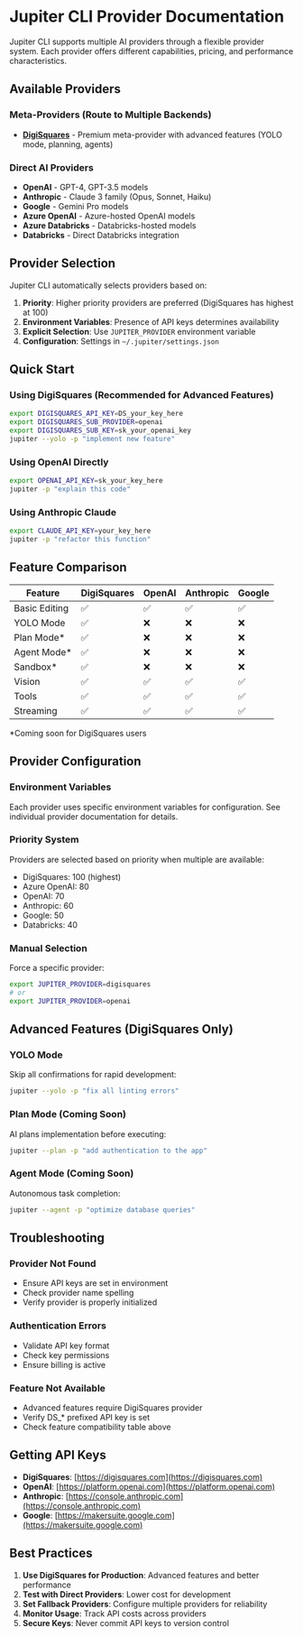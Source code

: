 # Jupiter CLI Provider Documentation

Jupiter CLI supports multiple AI providers through a flexible provider system. Each provider offers different capabilities, pricing, and performance characteristics.

## Available Providers

### Meta-Providers (Route to Multiple Backends)
- **[DigiSquares](./digisquares.md)** - Premium meta-provider with advanced features (YOLO mode, planning, agents)

### Direct AI Providers
- **OpenAI** - GPT-4, GPT-3.5 models
- **Anthropic** - Claude 3 family (Opus, Sonnet, Haiku)
- **Google** - Gemini Pro models
- **Azure OpenAI** - Azure-hosted OpenAI models
- **Azure Databricks** - Databricks-hosted models
- **Databricks** - Direct Databricks integration

## Provider Selection

Jupiter CLI automatically selects providers based on:

1. **Priority**: Higher priority providers are preferred (DigiSquares has highest at 100)
2. **Environment Variables**: Presence of API keys determines availability
3. **Explicit Selection**: Use `JUPITER_PROVIDER` environment variable
4. **Configuration**: Settings in `~/.jupiter/settings.json`

## Quick Start

### Using DigiSquares (Recommended for Advanced Features)
```bash
export DIGISQUARES_API_KEY=DS_your_key_here
export DIGISQUARES_SUB_PROVIDER=openai
export DIGISQUARES_SUB_KEY=sk_your_openai_key
jupiter --yolo -p "implement new feature"
```

### Using OpenAI Directly
```bash
export OPENAI_API_KEY=sk_your_key_here
jupiter -p "explain this code"
```

### Using Anthropic Claude
```bash
export CLAUDE_API_KEY=your_key_here
jupiter -p "refactor this function"
```

## Feature Comparison

| Feature | DigiSquares | OpenAI | Anthropic | Google |
|---------|------------|---------|-----------|---------|
| Basic Editing | ✅ | ✅ | ✅ | ✅ |
| YOLO Mode | ✅ | ❌ | ❌ | ❌ |
| Plan Mode* | ✅ | ❌ | ❌ | ❌ |
| Agent Mode* | ✅ | ❌ | ❌ | ❌ |
| Sandbox* | ✅ | ❌ | ❌ | ❌ |
| Vision | ✅ | ✅ | ✅ | ✅ |
| Tools | ✅ | ✅ | ✅ | ✅ |
| Streaming | ✅ | ✅ | ✅ | ✅ |

*Coming soon for DigiSquares users

## Provider Configuration

### Environment Variables
Each provider uses specific environment variables for configuration. See individual provider documentation for details.

### Priority System
Providers are selected based on priority when multiple are available:
- DigiSquares: 100 (highest)
- Azure OpenAI: 80
- OpenAI: 70
- Anthropic: 60
- Google: 50
- Databricks: 40

### Manual Selection
Force a specific provider:
```bash
export JUPITER_PROVIDER=digisquares
# or
export JUPITER_PROVIDER=openai
```

## Advanced Features (DigiSquares Only)

### YOLO Mode
Skip all confirmations for rapid development:
```bash
jupiter --yolo -p "fix all linting errors"
```

### Plan Mode (Coming Soon)
AI plans implementation before executing:
```bash
jupiter --plan -p "add authentication to the app"
```

### Agent Mode (Coming Soon)
Autonomous task completion:
```bash
jupiter --agent -p "optimize database queries"
```

## Troubleshooting

### Provider Not Found
- Ensure API keys are set in environment
- Check provider name spelling
- Verify provider is properly initialized

### Authentication Errors
- Validate API key format
- Check key permissions
- Ensure billing is active

### Feature Not Available
- Advanced features require DigiSquares provider
- Verify DS_* prefixed API key is set
- Check feature compatibility table above

## Getting API Keys

- **DigiSquares**: [https://digisquares.com](https://digisquares.com)
- **OpenAI**: [https://platform.openai.com](https://platform.openai.com)
- **Anthropic**: [https://console.anthropic.com](https://console.anthropic.com)
- **Google**: [https://makersuite.google.com](https://makersuite.google.com)

## Best Practices

1. **Use DigiSquares for Production**: Advanced features and better performance
2. **Test with Direct Providers**: Lower cost for development
3. **Set Fallback Providers**: Configure multiple providers for reliability
4. **Monitor Usage**: Track API costs across providers
5. **Secure Keys**: Never commit API keys to version control